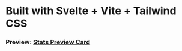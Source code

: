 # Built with Svelte + Vite + Tailwind CSS

### Preview: [Stats Preview Card](https://stats-preview-card-sand.vercel.app/)
